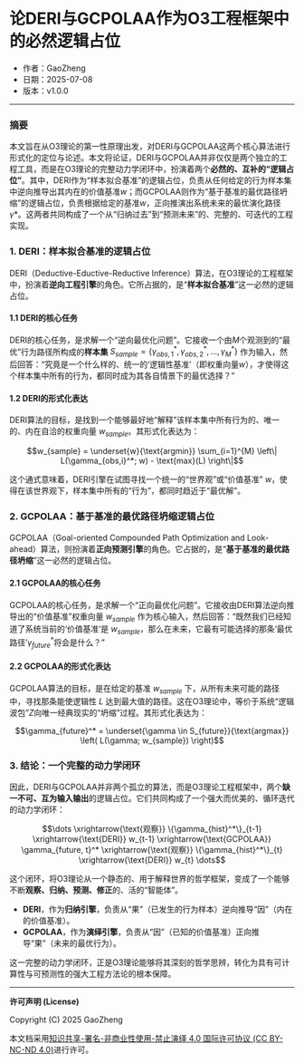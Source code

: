 # **论DERI与GCPOLAA作为O3工程框架中的必然逻辑占位**

- 作者：GaoZheng
- 日期：2025-07-08
- 版本：v1.0.0

---

### 摘要

本文旨在从O3理论的第一性原理出发，对DERI与GCPOLAA这两个核心算法进行形式化的定位与论述。本文将论证，DERI与GCPOLAA并非仅仅是两个独立的工程工具，而是在O3理论的完整动力学闭环中，扮演着两个**必然的、互补的“逻辑占位”**。其中，DERI作为“样本拟合基准”的逻辑占位，负责从任何给定的行为样本集中逆向推导出其内在的价值基准$w$；而GCPOLAA则作为“基于基准的最优路径坍缩”的逻辑占位，负责根据给定的基准$w$，正向推演出系统未来的最优演化路径$γ*$。这两者共同构成了一个从“归纳过去”到“预测未来”的、完整的、可迭代的工程实现。

### 1. DERI：样本拟合基准的逻辑占位

DERI（Deductive-Eductive-Reductive Inference）算法，在O3理论的工程框架中，扮演着**逆向工程引擎**的角色。它所占据的，是“**样本拟合基准**”这一必然的逻辑占位。

#### 1.1 DERI的核心任务

DERI的核心任务，是求解一个“逆向最优化问题”。它接收一个由$M$个观测到的“最优”行为路径所构成的**样本集** $S_{sample} = \{\gamma_{obs,1}^*, \gamma_{obs,2}^*, \dots, \gamma_{M}^*\}$ 作为输入，然后回答：“究竟是一个什么样的、统一的‘逻辑性基准’（即权重向量$w$），才使得这个样本集中所有的行为，都同时成为其各自情景下的最优选择？”

#### 1.2 DERI的形式化表达

DERI算法的目标，是找到一个能够最好地“解释”该样本集中所有行为的、唯一的、内在自洽的权重向量 $w_{sample}$。其形式化表达为：

$$w_{sample} = \underset{w}{\text{argmin}} \sum_{i=1}^{M} \left\| L(\gamma_{obs,i}^*; w) - \text{max}(L) \right\|$$

这个通式意味着，DERI引擎在试图寻找一个统一的“世界观”或“价值基准” $w$，使得在该世界观下，样本集中所有的“行为”，都同时趋近于“最优解”。

### 2. GCPOLAA：基于基准的最优路径坍缩逻辑占位

GCPOLAA（Goal-oriented Compounded Path Optimization and Look-ahead）算法，则扮演着**正向预测引擎**的角色。它占据的，是“**基于基准的最优路径坍缩**”这一必然的逻辑占位。

#### 2.1 GCPOLAA的核心任务

GCPOLAA的核心任务，是求解一个“正向最优化问题”。它接收由DERI算法逆向推导出的“价值基准”权重向量 $w_{sample}$ 作为核心输入，然后回答：“既然我们已经知道了系统当前的‘价值基准’是 $w_{sample}$，那么在未来，它最有可能选择的那条‘最优路径’$γ_{future}^*$将会是什么？”

#### 2.2 GCPOLAA的形式化表达

GCPOLAA算法的目标，是在给定的基准 $w_{sample}$ 下，从所有未来可能的路径中，寻找那条能使逻辑性 $L$ 达到最大值的路径。这在O3理论中，等价于系统“逻辑波包”$Z$向唯一经典现实的“坍缩”过程。其形式化表达为：

$$\gamma_{future}^* = \underset{\gamma \in S_{future}}{\text{argmax}} \left( L(\gamma; w_{sample}) \right)$$

### 3. 结论：一个完整的动力学闭环

因此，DERI与GCPOLAA并非两个孤立的算法，而是O3理论工程框架中，两个**缺一不可、互为输入输出**的逻辑占位。它们共同构成了一个强大而优美的、循环迭代的动力学闭环：

$$\dots \xrightarrow{\text{观察}} \{\gamma_{hist}^*\}_{t-1} \xrightarrow{\text{DERI}} w_{t-1} \xrightarrow{\text{GCPOLAA}} \gamma_{future, t}^* \xrightarrow{\text{观察}} \{\gamma_{hist}^*\}_{t} \xrightarrow{\text{DERI}} w_{t} \dots$$

这个闭环，将O3理论从一个静态的、用于解释世界的哲学框架，变成了一个能够不断**观察、归纳、预测、修正**的、活的“智能体”。

* **DERI**，作为**归纳引擎**，负责从“果”（已发生的行为样本）逆向推导“因”（内在的价值基准）。
* **GCPOLAA**，作为**演绎引擎**，负责从“因”（已知的价值基准）正向推导“果”（未来的最优行为）。

这一完整的动力学闭环，正是O3理论能够将其深刻的哲学思辨，转化为具有可计算性与可预测性的强大工程方法论的根本保障。

---

**许可声明 (License)**

Copyright (C) 2025 GaoZheng 

本文档采用[知识共享-署名-非商业性使用-禁止演绎 4.0 国际许可协议 (CC BY-NC-ND 4.0)](https://creativecommons.org/licenses/by-nc-nd/4.0/deed.zh-Hans)进行许可。
